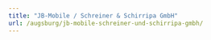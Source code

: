 ```yaml
---
title: "JB-Mobile / Schreiner & Schirripa GmbH"
url: /augsburg/jb-mobile-schreiner-und-schirripa-gmbh/
---
```

